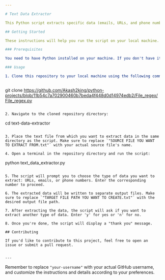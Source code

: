 ```yaml
---

# Text Data Extractor

This Python script extracts specific data (emails, URLs, and phone numbers) from a given text file and writes them to separate output files.

## Getting Started

These instructions will help you run the script on your local machine.

### Prerequisites

You need to have Python installed on your machine. If you don't have it installed, you can download it from the official website: [Python Downloads](https://www.python.org/downloads/).

### Usage

1. Clone this repository to your local machine using the following command:
   
   ```
   git clone https://github.com/Akash2king/python-projects/blob/11b54c7a702900460b7beda4f448d0d14974edb2/File_regex/File_regex.py
   ```

2. Navigate to the cloned repository directory:
   
   ```
   cd text-data-extractor
   ```

3. Place the text file from which you want to extract data in the same directory as the script. Make sure to replace `"SOURCE FILE YOU WANT TO EXTRACT FROM.txt"` with your actual source file's name.

4. Open a terminal in the repository directory and run the script:

   ```
   python text_data_extractor.py
   ```

5. The script will prompt you to choose the type of data you want to extract: URLs, emails, or phone numbers. Enter the corresponding number to proceed.

6. The extracted data will be written to separate output files. Make sure to replace `"TARGET FILE PATH YOU WANT TO CREATE.txt"` with the desired output file path.

7. After extracting the data, the script will ask if you want to extract another type of data. Enter 'y' for yes or 'n' for no.

8. Once you're done, the script will display a "thank you" message.

## Contributing

If you'd like to contribute to this project, feel free to open an issue or submit a pull request.


---
```


Remember to replace `"your-username"` with your actual GitHub username, and customize the instructions and details according to your preferences.
